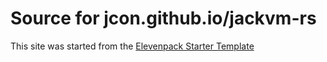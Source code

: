 # Source for jcon.github.io/jackvm-rs

This site was started from the [Elevenpack Starter Template](https://github.com/deviousdodo/elevenpack)
